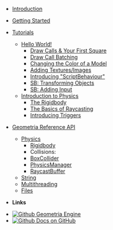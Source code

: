 * [Introduction](/)


* [Getting Started](/get-started/getting-started.md)

* [Tutorials](/tutorials.md)
 	- [Hello World!](/hello-world/hello-world.md)
 		- [Draw Calls & Your First Square](/hello-world/your-first-square.md)
 		- [Draw Call Batching](/hello-world/draw-call-batching.md)
 		- [Changing the Color of a Model](/hello-world/changing-model-color.md)
 		- [Adding Textures/Images](/hello-world/adding-textures.md)
 		- [Introducing "ScriptBehaviour"](/hello-world/introducing-scriptbehaviour.md)
 		- [SB: Transforming Objects](/hello-world/sb-transforming-objects.md)
 		- [SB: Adding Input](/hello-world/sb-add-input.md)
 	- [Introduction to Physics](/physics/introduction-to-physics.md)
 		- [The Rigidbody](/physics/the-rigidbody.md)
 		- [The Basics of Raycasting](/physics/the-basics-of-raycasting.md)
 		- [Introducing Triggers](/physics/introducing-triggers.md)

* [Geometria Reference API](/api/index.md)
	- [Physics](/api/Physics/index.md)
		- [Rigidbody](/api/Physics/Rigidbody.md)
		- Collisions:
		- [BoxCollider](/api/Physics/BoxCollider.md)
		- [PhysicsManager](/api/Physics/PhysicsManager.md)
		- [RaycastBuffer](/api/Physics/PhysicsManager.md?id=raycastbuffer)
	- [String](/api/String/index.md)
	- [Multithreading](/api/Multithreading/index.md)
	- [Files](/api/Files/index.md)


- **Links**
* [![Github](https://raw.githubusercontent.com/jhildenbiddle/docsify-themeable/master/docs/assets/img/github.svg) Geometria Engine](https://github.com/Geometria-Engine/Geometria)
* [![Github](https://raw.githubusercontent.com/jhildenbiddle/docsify-themeable/master/docs/assets/img/github.svg) Docs on GitHub](https://github.com/Geometria-Engine/docs-v2)
